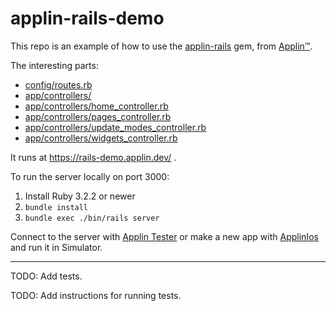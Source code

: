 # applin-rails-demo
This repo is an example of how to use the [applin-rails](https://github.com/leonhard-llc/applin-rails) gem,
from [Applin™](https://www.applin.dev/).

The interesting parts:
- [config/routes.rb](config/routes.rb)
- [app/controllers/](app/controllers/)
- [app/controllers/home_controller.rb](app/controllers/home_controller.rb)
- [app/controllers/pages_controller.rb](app/controllers/pages_controller.rb)
- [app/controllers/update_modes_controller.rb](app/controllers/update_modes_controller.rb)
- [app/controllers/widgets_controller.rb](app/controllers/widgets_controller.rb)

It runs at https://rails-demo.applin.dev/ .

To run the server locally on port 3000:
1. Install Ruby 3.2.2 or newer
2. `bundle install`
3. `bundle exec ./bin/rails server`

Connect to the server with  [Applin Tester](https://apps.apple.com/us/app/applin-tester/id6464230000)
or make a new app with [ApplinIos](https://github.com/leonhard-llc/applin-ios) and run it in Simulator.

----
TODO: Add tests.

TODO: Add instructions for running tests.
